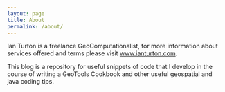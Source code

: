 ```yaml
---
layout: page
title: About
permalink: /about/
---
```


Ian Turton is a freelance GeoComputationalist, for more information about services offered and terms please visit <a href="http://www.ianturton.com">www.ianturton.com</a>. 

This blog is a repository for useful snippets of code that I develop in the course of writing a GeoTools Cookbook and other useful geospatial and java coding tips.

